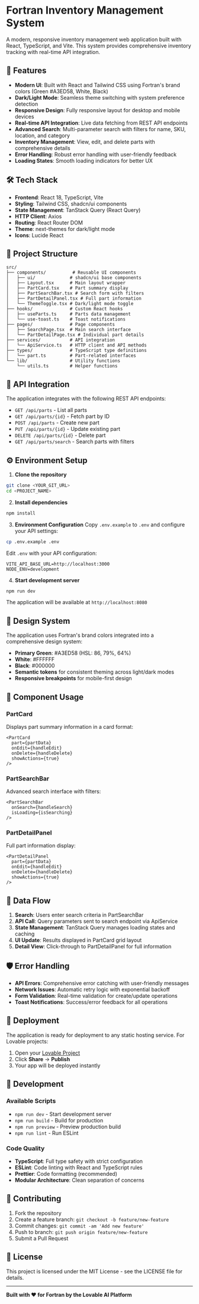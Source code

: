 # Fortran Inventory Management System

A modern, responsive inventory management web application built with React, TypeScript, and Vite. This system provides comprehensive inventory tracking with real-time API integration.

## 🚀 Features

- **Modern UI**: Built with React and Tailwind CSS using Fortran's brand colors (Green #A3ED58, White, Black)
- **Dark/Light Mode**: Seamless theme switching with system preference detection
- **Responsive Design**: Fully responsive layout for desktop and mobile devices
- **Real-time API Integration**: Live data fetching from REST API endpoints
- **Advanced Search**: Multi-parameter search with filters for name, SKU, location, and category
- **Inventory Management**: View, edit, and delete parts with comprehensive details
- **Error Handling**: Robust error handling with user-friendly feedback
- **Loading States**: Smooth loading indicators for better UX

## 🛠 Tech Stack

- **Frontend**: React 18, TypeScript, Vite
- **Styling**: Tailwind CSS, shadcn/ui components
- **State Management**: TanStack Query (React Query)
- **HTTP Client**: Axios
- **Routing**: React Router DOM
- **Theme**: next-themes for dark/light mode
- **Icons**: Lucide React

## 📁 Project Structure

```
src/
├── components/          # Reusable UI components
│   ├── ui/             # shadcn/ui base components
│   ├── Layout.tsx      # Main layout wrapper
│   ├── PartCard.tsx    # Part summary display
│   ├── PartSearchBar.tsx # Search form with filters
│   ├── PartDetailPanel.tsx # Full part information
│   └── ThemeToggle.tsx # Dark/light mode toggle
├── hooks/              # Custom React hooks
│   ├── useParts.ts     # Parts data management
│   └── use-toast.ts    # Toast notifications
├── pages/              # Page components
│   ├── SearchPage.tsx  # Main search interface
│   └── PartDetailPage.tsx # Individual part details
├── services/           # API integration
│   └── ApiService.ts   # HTTP client and API methods
├── types/              # TypeScript type definitions
│   └── part.ts         # Part-related interfaces
└── lib/                # Utility functions
    └── utils.ts        # Helper functions
```

## 🔌 API Integration

The application integrates with the following REST API endpoints:

- `GET /api/parts` - List all parts
- `GET /api/parts/{id}` - Fetch part by ID
- `POST /api/parts` - Create new part
- `PUT /api/parts/{id}` - Update existing part
- `DELETE /api/parts/{id}` - Delete part
- `GET /api/parts/search` - Search parts with filters

## ⚙️ Environment Setup

1. **Clone the repository**
```bash
git clone <YOUR_GIT_URL>
cd <PROJECT_NAME>
```

2. **Install dependencies**
```bash
npm install
```

3. **Environment Configuration**
Copy `.env.example` to `.env` and configure your API settings:
```bash
cp .env.example .env
```

Edit `.env` with your API configuration:
```env
VITE_API_BASE_URL=http://localhost:3000
NODE_ENV=development
```

4. **Start development server**
```bash
npm run dev
```

The application will be available at `http://localhost:8080`

## 🎨 Design System

The application uses Fortran's brand colors integrated into a comprehensive design system:

- **Primary Green**: #A3ED58 (HSL: 86, 79%, 64%)
- **White**: #FFFFFF
- **Black**: #000000
- **Semantic tokens** for consistent theming across light/dark modes
- **Responsive breakpoints** for mobile-first design

## 🧩 Component Usage

### PartCard
Displays part summary information in a card format:
```tsx
<PartCard 
  part={partData} 
  onEdit={handleEdit} 
  onDelete={handleDelete}
  showActions={true} 
/>
```

### PartSearchBar
Advanced search interface with filters:
```tsx
<PartSearchBar 
  onSearch={handleSearch} 
  isLoading={isSearching} 
/>
```

### PartDetailPanel
Full part information display:
```tsx
<PartDetailPanel 
  part={partData}
  onEdit={handleEdit}
  onDelete={handleDelete}
  showActions={true}
/>
```

## 🔄 Data Flow

1. **Search**: Users enter search criteria in PartSearchBar
2. **API Call**: Query parameters sent to search endpoint via ApiService
3. **State Management**: TanStack Query manages loading states and caching
4. **UI Update**: Results displayed in PartCard grid layout
5. **Detail View**: Click-through to PartDetailPanel for full information

## 🛡️ Error Handling

- **API Errors**: Comprehensive error catching with user-friendly messages
- **Network Issues**: Automatic retry logic with exponential backoff
- **Form Validation**: Real-time validation for create/update operations
- **Toast Notifications**: Success/error feedback for all operations

## 🚀 Deployment

The application is ready for deployment to any static hosting service. For Lovable projects:

1. Open your [Lovable Project](https://lovable.dev/projects/a9c21b38-6bee-40c8-99b4-c264df3c7e46)
2. Click **Share** → **Publish**
3. Your app will be deployed instantly

## 🔧 Development

### Available Scripts

- `npm run dev` - Start development server
- `npm run build` - Build for production
- `npm run preview` - Preview production build
- `npm run lint` - Run ESLint

### Code Quality

- **TypeScript**: Full type safety with strict configuration
- **ESLint**: Code linting with React and TypeScript rules
- **Prettier**: Code formatting (recommended)
- **Modular Architecture**: Clean separation of concerns

## 🤝 Contributing

1. Fork the repository
2. Create a feature branch: `git checkout -b feature/new-feature`
3. Commit changes: `git commit -am 'Add new feature'`
4. Push to branch: `git push origin feature/new-feature`
5. Submit a Pull Request

## 📄 License

This project is licensed under the MIT License - see the LICENSE file for details.

---

**Built with ❤️ for Fortran by the Lovable AI Platform**
